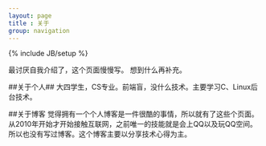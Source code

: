 ```yaml
---
layout: page
title : 关于
group: navigation
---
```

{% include JB/setup %}

最讨厌自我介绍了，这个页面慢慢写。
想到什么再补充。

##关于个人##
大四学生，CS专业。前端盲，没什么技术。主要学习C、Linux后台技术。

##关于博客
觉得拥有一个个人博客是一件很酷的事情，所以就有了这些个页面。从2010年开始才开始接触互联网，之前唯一的技能就是会上QQ以及玩QQ空间。所以也没有写过博客。这个博客主要以分享技术心得为主。
